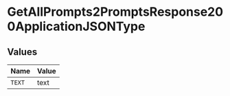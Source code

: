 # GetAllPrompts2PromptsResponse200ApplicationJSONType


## Values

| Name   | Value  |
| ------ | ------ |
| `TEXT` | text   |